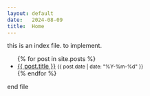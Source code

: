 ```yaml
---
layout: default
date:   2024-08-09
title:  Home
---
```

this is an index file. to implement.

<ul>
  {% for post in site.posts %}
    <li>
      <a href="{{ post.url }}">{{ post.title }}</a>
      <small>{{ post.date | date: "%Y-%m-%d" }}</small>
    </li>
  {% endfor %}
</ul>

end file
